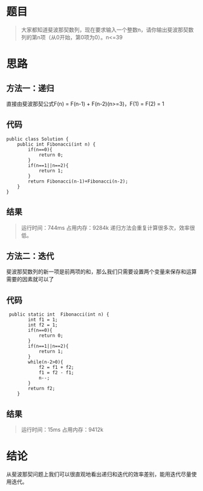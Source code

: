 # 题目
>大家都知道斐波那契数列，现在要求输入一个整数n，请你输出斐波那契数列的第n项（从0开始，第0项为0）。n<=39
# 思路
## 方法一：递归
直接由斐波那契公式F(n) = F(n-1) + F(n-2)(n>=3)，F(1) = F(2) = 1
## 代码
```
public class Solution {
    public int Fibonacci(int n) {
        if(n==0){
            return 0;
        }
        if(n==1||n==2){
            return 1;
        }
        return Fibonacci(n-1)+Fibonacci(n-2);
    }
}
```
## 结果
>运行时间：744ms 占用内存：9284k
递归方法会重复计算很多次，效率很低。

## 方法二：迭代
斐波那契数列的新一项是前两项的和，那么我们只需要设置两个变量来保存和运算需要的因素就可以了
## 代码
```
 public static int  Fibonacci(int n) {
        int f1 = 1;
        int f2 = 1;
        if(n==0){
            return 0;
        }
        if(n==1||n==2){
            return 1;
        }
        while(n-2>0){
            f2 = f1 + f2;
            f1 = f2 - f1;
            n--;
        }
        return f2;
    }
 ```
 ## 结果
 >运行时间：15ms 占用内存：9412k
 # 结论
 从斐波那契问题上我们可以很直观地看出递归和迭代的效率差别，能用迭代尽量使用迭代。
